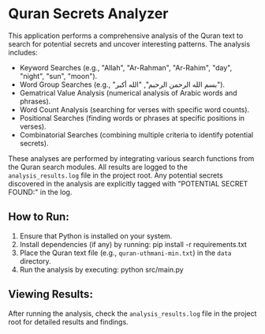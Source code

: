 Quran Secrets Analyzer
======================

This application performs a comprehensive analysis of the Quran text to search for potential secrets and uncover interesting patterns. The analysis includes:

- Keyword Searches (e.g., "Allah", "Ar-Rahman", "Ar-Rahim", "day", "night", "sun", "moon").
- Word Group Searches (e.g., "بسم الله الرحمن الرحيم", "الله أكبر").
- Gematrical Value Analysis (numerical analysis of Arabic words and phrases).
- Word Count Analysis (searching for verses with specific word counts).
- Positional Searches (finding words or phrases at specific positions in verses).
- Combinatorial Searches (combining multiple criteria to identify potential secrets).

These analyses are performed by integrating various search functions from the Quran search modules. All results are logged to the `analysis_results.log` file in the project root. Any potential secrets discovered in the analysis are explicitly tagged with "POTENTIAL SECRET FOUND:" in the log.

How to Run:
-----------
1. Ensure that Python is installed on your system.
2. Install dependencies (if any) by running:
   pip install -r requirements.txt
3. Place the Quran text file (e.g., `quran-uthmani-min.txt`) in the `data` directory.
4. Run the analysis by executing:
   python src/main.py

Viewing Results:
----------------
After running the analysis, check the `analysis_results.log` file in the project root for detailed results and findings.